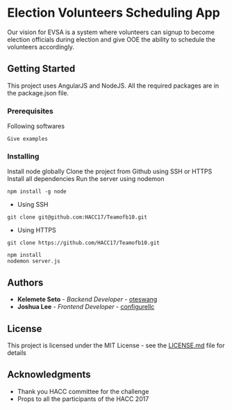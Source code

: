 # Election Volunteers Scheduling App

Our vision for EVSA is a system where volunteers can signup to become election officials during election and give OOE the ability to schedule the volunteers accordingly.

## Getting Started

This project uses AngularJS and NodeJS. All the required packages are in the package.json file.

### Prerequisites

Following softwares

```
Give examples
```

### Installing

Install node globally
Clone the project from Github using SSH or HTTPS
Install all dependencies
Run the server using nodemon

```
npm install -g node
```

* Using SSH

```
git clone git@github.com:HACC17/Teamofb10.git
```

* Using HTTPS

```
git clone https://github.com/HACC17/Teamofb10.git
```

```
npm install
nodemon server.js 
```

## Authors

* **Kelemete Seto** - *Backend Developer* - [oteswang](https://github.com/oteswang)
* **Joshua Lee** - *Frontend Developer* - [configurellc](https://github.com/configurellc)

## License

This project is licensed under the MIT License - see the [LICENSE.md](LICENSE.md) file for details

## Acknowledgments

* Thank you HACC committee for the challenge
* Props to all the participants of the HACC 2017
